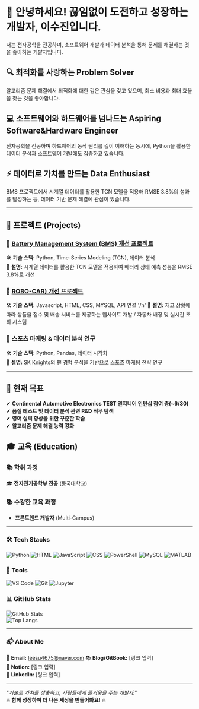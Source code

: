 # 🚀 안녕하세요! 끊임없이 도전하고 성장하는 개발자, 이수진입니다. 
저는 전자공학을 전공하며, 소프트웨어 개발과 데이터 분석을 통해 문제를 해결하는 것을 좋아하는 개발자입니다.  

## 🔍 최적화를 사랑하는 Problem Solver  
알고리즘 문제 해결에서 최적화에 대한 깊은 관심을 갖고 있으며, 최소 비용과 최대 효율을 찾는 것을 좋아합니다.

## 💻 소프트웨어와 하드웨어를 넘나드는 Aspiring Software&Hardware Engineer  
전자공학을 전공하며 하드웨어의 동작 원리를 깊이 이해하는 동시에, Python을 활용한 데이터 분석과 소프트웨어 개발에도 집중하고 있습니다.  

## ⚡ 데이터로 가치를 만드는 Data Enthusiast  
BMS 프로젝트에서 시계열 데이터를 활용한 TCN 모델을 적용해 RMSE 3.8%의 성과를 달성하는 등, 데이터 기반 문제 해결에 관심이 있습니다.  


---

## 🚀 프로젝트 (Projects)  
### 🔹 [Battery Management System (BMS) 개선 프로젝트](https://github.com/sujinee01/TCN)
🛠 **기술 스택:** Python, Time-Series Modeling (TCN), 데이터 분석  
📌 **설명:** 시계열 데이터를 활용한 TCN 모델을 적용하여 배터리 상태 예측 성능을 RMSE 3.8%로 개선  

### 🔹 [ROBO-CAR) 개선 프로젝트](https://github.com/sujinee01/robo-car)
🛠 **기술 스택:** Javascript, HTML, CSS, MYSQL, API 연결 '/n'
📌 **설명:** 재고 상황에 따라 상품을 접수 및 배송 서비스를 제공하는 웹사이트 개발 / 자동차 배정 및 실시간 조회 시스템

### 🔹 **스포츠 마케팅 & 데이터 분석 연구**  
🛠 **기술 스택:** Python, Pandas, 데이터 시각화  
📌 **설명:** SK Knights의 팬 경험 분석을 기반으로 스포츠 마케팅 전략 연구  

---

## 🎯 현재 목표  
✔ **Continental Automotive Electronics TEST 엔지니어 인턴십 참여 중(~6/30)**  
✔ **품질 테스트 및 데이터 분석 관련 R&D 직무 탐색**  
✔ **영어 실력 향상을 위한 꾸준한 학습**  
✔ **알고리즘 문제 해결 능력 강화**  

## 🎓 교육 (Education)  
### 📚 **학위 과정**  
🎓 **전자전기공학부 전공** (동국대학교)  

### 📚 **수강한 교육 과정**  
- **프론트엔드 개발자** (Multi-Campus)  
---

### 🛠 Tech Stacks
![Python](https://img.shields.io/badge/Python-3776AB?style=flat&logo=python&logoColor=white)
![HTML](https://img.shields.io/badge/HTML5-E34F26?style=flat&logo=html5&logoColor=white)
![JavaScript](https://img.shields.io/badge/JavaScript-F7DF1E?style=flat&logo=javascript&logoColor=black)
![CSS](https://img.shields.io/badge/CSS3-1572B6?style=flat&logo=css3&logoColor=white)
![PowerShell](https://img.shields.io/badge/PowerShell-5391FE?style=flat&logo=powershell&logoColor=white)
![MySQL](https://img.shields.io/badge/MySQL-4479A1?style=flat&logo=mysql&logoColor=white)
![MATLAB](https://img.shields.io/badge/MATLAB-0076A8?style=flat&logo=mathworks&logoColor=white)

### 🔧 Tools  
![VS Code](https://img.shields.io/badge/VSCode-007ACC?style=flat&logo=visual-studio-code&logoColor=white)
![Git](https://img.shields.io/badge/Git-F05032?style=flat&logo=git&logoColor=white)
![Jupyter](https://img.shields.io/badge/Jupyter-F37626?style=flat&logo=jupyter&logoColor=white)


### 📊 GitHub Stats
![GitHub Stats](https://github-readme-stats.vercel.app/api?username=sujinee01&show_icons=true&theme=radical)  
![Top Langs](https://github-readme-stats.vercel.app/api/top-langs/?username=sujinee01&layout=compact&theme=radical)

---

### 📬 About Me  
📧 **Email:** leesu4675@naver.com
📚 **Blog/GitBook:** [링크 입력]  
📌 **Notion:** [링크 입력]  
🔗 **LinkedIn:** [링크 입력]  

---

_"기술로 가치를 창출하고, 사람들에게 즐거움을 주는 개발자."_  
🔥 **함께 성장하며 더 나은 세상을 만들어봐요!** 🔥

